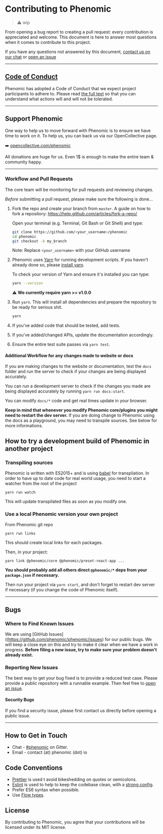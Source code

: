 # Contributing to Phenomic 

> ⚠️ wip

From opening a bug report to creating a pull request: every contribution is
appreciated and welcome.
This document is here to answer most questions when it comes to contribute to this project.

If you have any questions not answered by this document,
[contact us on our chat](https://gitter.im/MoOx/phenomic)
or [open an issue](https://github.com/phenomic/phenomic/issues/new)

---

## [Code of Conduct](CODE_OF_CONDUCT.md)

Phenomic has adopted a Code of Conduct that we expect project participants to adhere to.
Please read [the full text](CODE_OF_CONDUCT.md) so that you can understand what actions will and will not be tolerated.

---

## Support Phenomic

One way to help us to move forward with Phenomic is to ensure we have time to work on it. To help us, you can back us via our OpenCollective page.

➡️ [opencollective.com/phenomic](https://opencollective.com/phenomic)

All donations are huge for us. Even 1$ is enough to make the entire team & community happy.

--- 

### Workflow and Pull Requests

The core team will be monitoring for pull requests and reviewing changes.

*Before* submitting a pull request, please make sure the following is done…

1. Fork the repo and create your branch from `master`.
   A guide on how to fork a repository: https://help.github.com/articles/fork-a-repo/
   
   Open your terminal (e.g. Terminal, Git Bash or Git Shell) and type:
   ```sh
   git clone https://github.com/<your_username>/phenomic
   cd phenomic
   git checkout -b my_branch
   ```
   Note:
   Replace `<your_username>` with your GitHub username

2. Phenomic uses [Yarn](https://yarnpkg.com/)
   for running development scripts. If you haven't already done so,
   please [install yarn](https://yarnpkg.com/en/docs/install).
   
   To check your version of Yarn and ensure it's installed you can type:
   ```sh
   yarn --version
   ```
   ⚠️ **We currently require yarn >= v1.0.0**

3. Run `yarn`.
    This will install all dependencies and prepare the repository to be ready for serious shit.
    ```sh
    yarn
    ```

4. If you've added code that should be tested, add tests.

5. If you've added/changed APIs, update the documentation accordingly.

6. Ensure the entire test suite passes via `yarn test`.

#### Additional Workflow for any changes made to website or docs

If you are making changes to the website or documentation, test the ``docs`` folder
and run the server to check if your changes are being displayed accurately. 

You can run a development server to check if the changes you made are being
displayed accurately by running `yarn run docs:start`.

You can modify ``docs/*`` code and get real times update in your browser.

**Keep in mind that whenever you modify Phenomic core/plugins you might need to restart the dev server.**
If you are doing change to Phenomic using the docs as a playground, you may need to transpile sources. See below for more informations.

## How to try a development build of Phenomic in another project

### Transpiling sources

Phenomic is written with ES2015+ and is using [babel](http://babeljs.io) for transpilation.
In order to have up to date code for real world usage, you need to start a watcher from the root of the project

```console
yarn run watch
```

This will update transpilated files as soon as you modify one.

### Use a local Phenomic version your own project

From Phenomic git repo

```console
yarn run links
```

This should create local links for each packages.

Then, in your project:

```console
yarn link @phenomic/core @phenomic/preset-react-app ...
```

**You should probably add all others direct `@phenomic/*` deps from your ``package.json`` if necessary.**

Then run your project via ``yarn start``, and don't forget to restart dev server if necessary (if you change the code of Phenomic itself).

---

## Bugs

### Where to Find Known Issues

We are using [GitHub Issues]((https://github.com/phenomic/phenomic/issues) for our public bugs.
We will keep a close eye on this and try to make it clear when we have a work in progress.
**Before filing a new issue, try to make sure your problem doesn't already exist.**

### Reporting New Issues

The best way to get your bug fixed is to provide a reduced test case. Please provide a public repository with a runnable example.
Then feel free to [open an issue](https://github.com/phenomic/phenomic/issues/new).

#### Security Bugs

If you find a security issue, please first contact us directly before opening a public issue.

---

## How to Get in Touch

* Chat - [#phenomic](https://gitter.im/MoOx/phenomic) on Gitter.
* Email - contact (at) phenomic (dot) io

## Code Conventions

* [Prettier](https://prettier.io) is used t avoid bikeshedding on quotes or semicolons.
* [Eslint](http://eslint.org) is used to help to keep the codebase clean, with a [strong config](https://github.com/MoOx/eslint-config-i-am-meticulous).
* Prefer ES6 syntax when possible.
* Use [Flow types](http://flowtype.org/).

## License

By contributing to Phenomic, you agree that your contributions will be licensed under its MIT license.
